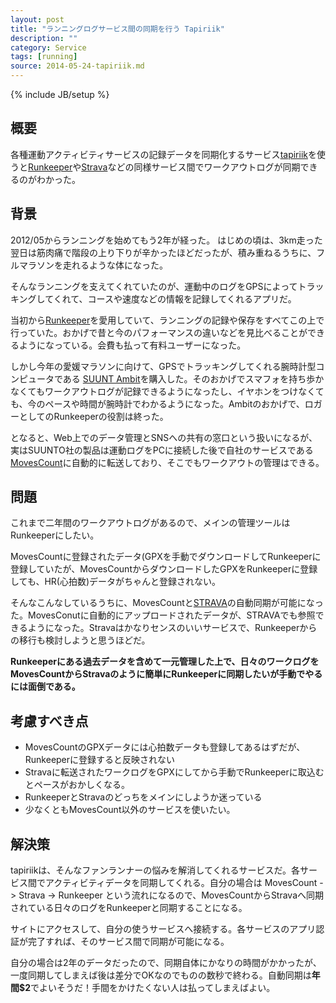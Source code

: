 ```yaml
---
layout: post
title: "ランニングログサービス間の同期を行う Tapiriik"
description: ""
category: Service
tags: [running]
source: 2014-05-24-tapiriik.md
---
```

{% include JB/setup %}

## 概要

各種運動アクティビティサービスの記録データを同期化するサービス[tapiriik](http://tapiriik.com)を使うと[Runkeeper](http://runkeeper.com/)や[Strava](http://strava.com)などの同様サービス間でワークアウトログが同期できるのがわかった。

## 背景

2012/05からランニングを始めてもう2年が経った。
はじめの頃は、3km走った翌日は筋肉痛で階段の上り下りが辛かったほどだったが、積み重ねるうちに、フルマラソンを走れるような体になった。

そんなランニングを支えてくれていたのが、運動中のログをGPSによってトラッキングしてくれて、コースや速度などの情報を記録してくれるアプリだ。

当初から[Runkeeper](http://runkeeper.com)を愛用していて、ランニングの記録や保存をすべてこの上で行っていた。おかげで昔と今のパフォーマンスの違いなどを見比べることができるようになっている。会費も払って有料ユーザーになった。

しかし今年の愛媛マラソンに向けて、GPSでトラッキングしてくれる腕時計型コンピュータである [SUUNT Ambit](http://www.suunto.com/)を購入した。そのおかげでスマフォを持ち歩かなくてもワークアウトログが記録できるようになったし、イヤホンをつけなくても、今のペースや時間が腕時計でわかるようになった。Ambitのおかげで、ロガーとしてのRunkeeperの役割は終った。

となると、Web上でのデータ管理とSNSへの共有の窓口という扱いになるが、実はSUUNTO社の製品は運動ログをPCに接続した後で自社のサービスである [MovesCount](http://movescount.com/)に自動的に転送しており、そこでもワークアウトの管理はできる。

## 問題
これまで二年間のワークアウトログがあるので、メインの管理ツールはRunkeeperにしたい。

MovesCountに登録されたデータ(GPXを手動でダウンロードしてRunkeeperに登録していたが、MovesCountからダウンロードしたGPXをRunkeeperに登録しても、HR(心拍数)データがちゃんと登録されない。

そんなこんなしているうちに、MovesCountと[STRAVA](http://strava.com)の自動同期が可能になった。MovesConutに自動的にアップロードされたデータが、STRAVAでも参照できるようになった。Stravaはかなりセンスのいいサービスで、Runkeeperからの移行も検討しようと思うほどだ。

**Runkeeperにある過去データを含めて一元管理した上で、日々のワークログをMovesCountからStravaのように簡単にRunkeeperに同期したいが手動でやるには面倒である。**


## 考慮すべき点

* MovesCountのGPXデータには心拍数データも登録してあるはずだが、Runkeeperに登録すると反映されない
* Stravaに転送されたワークログをGPXにしてから手動でRunkeeperに取込むとペースがおかしくなる。
* RunkeeperとStravaのどっちをメインにしようか迷っている
* 少なくともMovesCount以外のサービスを使いたい。

## 解決策

tapiriikは、そんなファンランナーの悩みを解消してくれるサービスだ。各サービス間でアクティビティデータを同期してくれる。自分の場合は MovesCount -> Strava -> Runkeeper という流れになるので、MovesCountからStravaへ同期されている日々のログをRunkeeperと同期することになる。

サイトにアクセスして、自分の使うサービスへ接続する。各サービスのアプリ認証が完了すれば、そのサービス間で同期が可能になる。

自分の場合は2年のデータだったので、同期自体にかなりの時間がかかったが、一度同期してしまえば後は差分でOKなのでものの数秒で終わる。自動同期は**年間$2**でよいそうだ！手間をかけたくない人は払ってしまえばよい。



